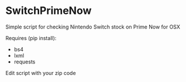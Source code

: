# SwitchPrimeNow
Simple script for checking Nintendo Switch stock on Prime Now for OSX

Requires (pip install):
 - bs4
 - lxml
 - requests

Edit script with your zip code
